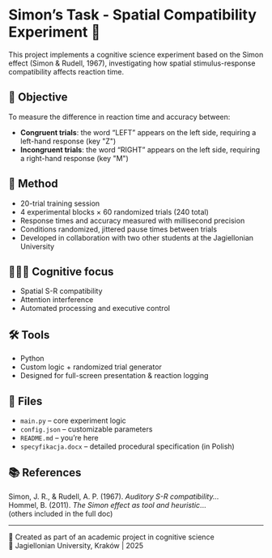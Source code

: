 # Simon’s Task - Spatial Compatibility Experiment 🧠

This project implements a cognitive science experiment based on the Simon effect (Simon & Rudell, 1967), investigating how spatial stimulus-response compatibility affects reaction time.

## 🎯 Objective

To measure the difference in reaction time and accuracy between:
- **Congruent trials**: the word “LEFT” appears on the left side, requiring a left-hand response (key "Z")
- **Incongruent trials**: the word “RIGHT” appears on the left side, requiring a right-hand response (key "M")

## 🧪 Method

- 20-trial training session  
- 4 experimental blocks × 60 randomized trials (240 total)  
- Response times and accuracy measured with millisecond precision  
- Conditions randomized, jittered pause times between trials  
- Developed in collaboration with two other students at the Jagiellonian University

## 👩🏻‍💻 Cognitive focus

- Spatial S-R compatibility  
- Attention interference  
- Automated processing and executive control

## 🛠️ Tools

- Python  
- Custom logic + randomized trial generator  
- Designed for full-screen presentation & reaction logging

## 📁 Files

- `main.py` – core experiment logic  
- `config.json` – customizable parameters  
- `README.md` – you’re here  
- `specyfikacja.docx` – detailed procedural specification (in Polish)

## 📚 References

Simon, J. R., & Rudell, A. P. (1967). *Auditory S-R compatibility...*  
Hommel, B. (2011). *The Simon effect as tool and heuristic*...  
(others included in the full doc)

---

👥 Created as part of an academic project in cognitive science  
📍 Jagiellonian University, Kraków | 2025
